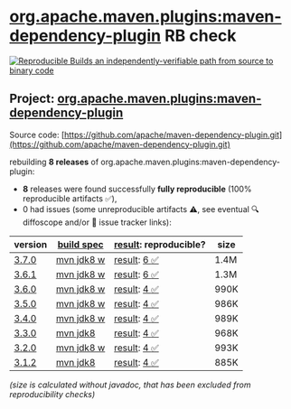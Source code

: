 [org.apache.maven.plugins:maven-dependency-plugin](https://central.sonatype.com/artifact/org.apache.maven.plugins/maven-dependency-plugin/versions) RB check
=======

[![Reproducible Builds](https://reproducible-builds.org/images/logos/rb.svg) an independently-verifiable path from source to binary code](https://reproducible-builds.org/)

## Project: [org.apache.maven.plugins:maven-dependency-plugin](https://central.sonatype.com/artifact/org.apache.maven.plugins/maven-dependency-plugin/versions)

Source code: [https://github.com/apache/maven-dependency-plugin.git](https://github.com/apache/maven-dependency-plugin.git)

rebuilding **8 releases** of org.apache.maven.plugins:maven-dependency-plugin:
- **8** releases were found successfully **fully reproducible** (100% reproducible artifacts :white_check_mark:),
- 0 had issues (some unreproducible artifacts :warning:, see eventual :mag: diffoscope and/or :memo: issue tracker links):

| version | [build spec](/BUILDSPEC.md) | [result](https://reproducible-builds.org/docs/jvm/): reproducible? | size |
| -- | --------- | ------ | -- |
| [3.7.0](https://central.sonatype.com/artifact/org.apache.maven.plugins/maven-dependency-plugin/3.7.0/pom) | [mvn jdk8 w](maven-dependency-plugin-3.7.0.buildspec) | [result](maven-dependency-plugin-3.7.0.buildinfo): [6 :white_check_mark: ](maven-dependency-plugin-3.7.0.buildcompare) | 1.4M |
| [3.6.1](https://central.sonatype.com/artifact/org.apache.maven.plugins/maven-dependency-plugin/3.6.1/pom) | [mvn jdk8 w](maven-dependency-plugin-3.6.1.buildspec) | [result](maven-dependency-plugin-3.6.1.buildinfo): [6 :white_check_mark: ](maven-dependency-plugin-3.6.1.buildcompare) | 1.3M |
| [3.6.0](https://central.sonatype.com/artifact/org.apache.maven.plugins/maven-dependency-plugin/3.6.0/pom) | [mvn jdk8 w](maven-dependency-plugin-3.6.0.buildspec) | [result](maven-dependency-plugin-3.6.0.buildinfo): [4 :white_check_mark: ](maven-dependency-plugin-3.6.0.buildcompare) | 990K |
| [3.5.0](https://central.sonatype.com/artifact/org.apache.maven.plugins/maven-dependency-plugin/3.5.0/pom) | [mvn jdk8 w](maven-dependency-plugin-3.5.0.buildspec) | [result](maven-dependency-plugin-3.5.0.buildinfo): [4 :white_check_mark: ](maven-dependency-plugin-3.5.0.buildcompare) | 986K |
| [3.4.0](https://central.sonatype.com/artifact/org.apache.maven.plugins/maven-dependency-plugin/3.4.0/pom) | [mvn jdk8 w](maven-dependency-plugin-3.4.0.buildspec) | [result](maven-dependency-plugin-3.4.0.buildinfo): [4 :white_check_mark: ](maven-dependency-plugin-3.4.0.buildcompare) | 989K |
| [3.3.0](https://central.sonatype.com/artifact/org.apache.maven.plugins/maven-dependency-plugin/3.3.0/pom) | [mvn jdk8](maven-dependency-plugin-3.3.0.buildspec) | [result](maven-dependency-plugin-3.3.0.buildinfo): [4 :white_check_mark: ](maven-dependency-plugin-3.3.0.buildcompare) | 968K |
| [3.2.0](https://central.sonatype.com/artifact/org.apache.maven.plugins/maven-dependency-plugin/3.2.0/pom) | [mvn jdk8 w](maven-dependency-plugin-3.2.0.buildspec) | [result](maven-dependency-plugin-3.2.0.buildinfo): [4 :white_check_mark: ](maven-dependency-plugin-3.2.0.buildcompare) | 993K |
| [3.1.2](https://central.sonatype.com/artifact/org.apache.maven.plugins/maven-dependency-plugin/3.1.2/pom) | [mvn jdk8](maven-dependency-plugin-3.1.2.buildspec) | [result](maven-dependency-plugin-3.1.2.buildinfo): [4 :white_check_mark: ](maven-dependency-plugin-3.1.2.buildcompare) | 885K |

<i>(size is calculated without javadoc, that has been excluded from reproducibility checks)</i>
